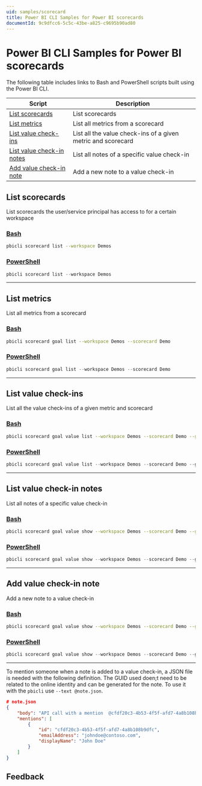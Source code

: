 ```yaml
---
uid: samples/scorecard
title: Power BI CLI Samples for Power BI scorecards
documentId: 9c9dfcc6-5c5c-43be-a825-c9695b90ad80
---
```


# Power BI CLI Samples for Power BI scorecards

The following table includes links to Bash and PowerShell scripts built using the Power BI CLI.

| Script                                                  | Description                                                  |
| ------------------------------------------------------- | ------------------------------------------------------------ |
| [List scorecards](#list-scorecards)                     | List scorecards                                              |
| [List metrics](#list-metrics)                           | List all metrics from a scorecard                            |
| [List value check-ins](#list-value-check-ins)           | List all the value check-ins of a given metric and scorecard |
| [List value check-in notes](#list-value-check-in-notes) | List all notes of a specific value check-in                  |
| [Add value check-in note](#add-value-check-in-note)     | Add a new note to a value check-in                           |

## List scorecards

List scorecards the user/service principal has access to for a certain workspace

### [Bash](#tab/bash)

```bash
pbicli scorecard list --workspace Demos
```

### [PowerShell](#tab/powershell)

```powershell
pbicli scorecard list --workspace Demos
```

---

## List metrics

List all metrics from a scorecard

### [Bash](#tab/bash)

```bash
pbicli scorecard goal list --workspace Demos --scorecard Demo
```

### [PowerShell](#tab/powershell)

```powershell
pbicli scorecard goal list --workspace Demos --scorecard Demo
```

---

## List value check-ins

List all the value check-ins of a given metric and scorecard

### [Bash](#tab/bash)

```bash
pbicli scorecard goal value list --workspace Demos --scorecard Demo --goal Goal
```

### [PowerShell](#tab/powershell)

```powershell
pbicli scorecard goal value list --workspace Demos --scorecard Demo --goal Goal
```

---

## List value check-in notes

List all notes of a specific value check-in

### [Bash](#tab/bash)

```bash
pbicli scorecard goal value show --workspace Demos --scorecard Demo --goal Goal --timestamp 2022-08-01 --expand notes --query notes
```

### [PowerShell](#tab/powershell)

```powershell
pbicli scorecard goal value show --workspace Demos --scorecard Demo --goal Goal --timestamp 2022-08-01 --expand notes --query notes
```

---

## Add value check-in note

Add a new note to a value check-in

### [Bash](#tab/bash)

```bash
pbicli scorecard goal value show --workspace Demos --scorecard Demo --goal Goal --timestamp 2022-08-01 --text "Check-in note"
```

### [PowerShell](#tab/powershell)

```powershell
pbicli scorecard goal value show --workspace Demos --scorecard Demo --goal Goal --timestamp 2022-08-01 --text "Check-in note"
```

---

To mention someone when a note is added to a value check-in, a JSON file is needed with the following definition. The GUID used doen;t need to be related to the online identity and can be generated for the note. To use it with the `pbicli` use `--text @note.json`.

```json
# note.json
{
    "body": "API call with a mention  @cfdf20c3-4b53-4f5f-afd7-4a8b108b9dfc",
    "mentions": [
        {
            "id": "cfdf20c3-4b53-4f5f-afd7-4a8b108b9dfc",
            "emailAddress": "johndoe@contoso.com",
            "displayName": "John Doe"
        }
    ]
}
```

## Feedback
